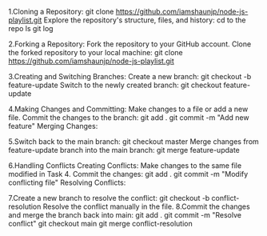 1.Cloning a Repository:
git clone https://github.com/iamshaunjp/node-js-playlist.git
Explore the repository's structure, files, and history:
cd to the repo
ls
git log

2.Forking a Repository:
Fork the repository to your GitHub account.
Clone the forked repository to your local machine:
git clone https://github.com/iamshaunjp/node-js-playlist.git 

3.Creating and Switching Branches:
Create a new branch:
git checkout -b feature-update
Switch to the newly created branch:
git checkout feature-update

4.Making Changes and Committing:
Make changes to a file or add a new file.
Commit the changes to the branch:
git add .
git commit -m "Add new feature"
Merging Changes:

5.Switch back to the main branch:
git checkout master
Merge changes from feature-update branch into the main branch:
git merge feature-update

6.Handling Conflicts
Creating Conflicts:
Make changes to the same file modified in Task 4.
Commit the changes:
git add .
git commit -m "Modify conflicting file"
Resolving Conflicts:

7.Create a new branch to resolve the conflict:
git checkout -b conflict-resolution
Resolve the conflict manually in the file.
8.Commit the changes and merge the branch back into main:
git add .
git commit -m "Resolve conflict"
git checkout main
git merge conflict-resolution
